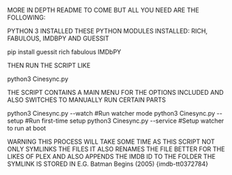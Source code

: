 MORE IN DEPTH README TO COME BUT ALL YOU NEED ARE THE FOLLOWING:

PYTHON 3 INSTALLED 
THESE PYTHON MODULES INSTALLED: RICH, FABULOUS, IMDBPY AND GUESSIT

pip install guessit rich fabulous IMDbPY

THEN RUN THE SCRIPT LIKE

python3 Cinesync.py

THE SCRIPT CONTAINS A MAIN MENU FOR THE OPTIONS INCLUDED AND ALSO SWITCHES TO MANUALLY RUN CERTAIN PARTS

python3 Cinesync.py --watch #Run watcher mode
python3 Cinesync.py --setup #Run first-time setup
python3 Cinesync.py --service #Setup watcher to run at boot


WARNING THIS PROCESS WILL TAKE SOME TIME AS THIS SCRIPT NOT ONLY SYMLINKS THE FILES IT ALSO RENAMES THE FILE BETTER FOR THE LIKES OF PLEX AND ALSO APPENDS THE IMDB ID TO THE FOLDER THE SYMLINK IS STORED IN E.G. Batman Begins (2005) {imdb-tt0372784}
